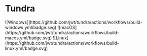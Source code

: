 <h1>Tundra</h1>
![Windows](https://github.com/jwt/tundra/actions/workflows/build-windows.yml/badge.svg)
![macOS](https://github.com/jwt/tundra/actions/workflows/build-macos.yml/badge.svg)
![Linux](https://github.com/jwt/tundra/actions/workflows/build-linux.yml/badge.svg)
<br>